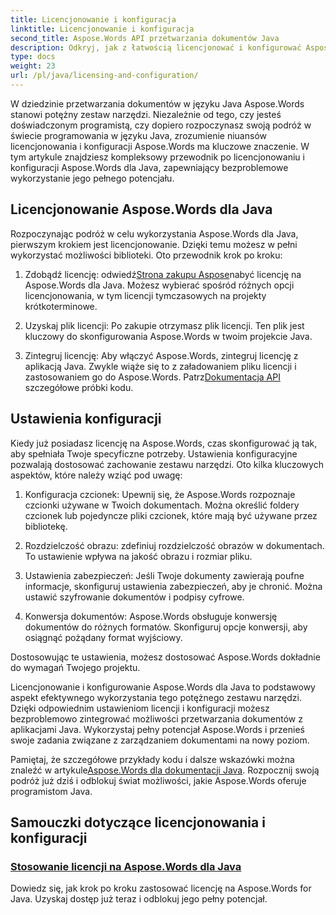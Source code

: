 ```yaml
---
title: Licencjonowanie i konfiguracja
linktitle: Licencjonowanie i konfiguracja
second_title: Aspose.Words API przetwarzania dokumentów Java
description: Odkryj, jak z łatwością licencjonować i konfigurować Aspose.Words dla Java. Zanurz się w zawiłościach konfigurowania tego potężnego zestawu narzędzi do przetwarzania dokumentów w aplikacjach Java.
type: docs
weight: 23
url: /pl/java/licensing-and-configuration/
---
```

W dziedzinie przetwarzania dokumentów w języku Java Aspose.Words stanowi potężny zestaw narzędzi. Niezależnie od tego, czy jesteś doświadczonym programistą, czy dopiero rozpoczynasz swoją podróż w świecie programowania w języku Java, zrozumienie niuansów licencjonowania i konfiguracji Aspose.Words ma kluczowe znaczenie. W tym artykule znajdziesz kompleksowy przewodnik po licencjonowaniu i konfiguracji Aspose.Words dla Java, zapewniający bezproblemowe wykorzystanie jego pełnego potencjału.

## Licencjonowanie Aspose.Words dla Java

Rozpoczynając podróż w celu wykorzystania Aspose.Words dla Java, pierwszym krokiem jest licencjonowanie. Dzięki temu możesz w pełni wykorzystać możliwości biblioteki. Oto przewodnik krok po kroku:

1.  Zdobądź licencję: odwiedź[Strona zakupu Aspose](https://purchase.aspose.com/buy)nabyć licencję na Aspose.Words dla Java. Możesz wybierać spośród różnych opcji licencjonowania, w tym licencji tymczasowych na projekty krótkoterminowe.

2. Uzyskaj plik licencji: Po zakupie otrzymasz plik licencji. Ten plik jest kluczowy do skonfigurowania Aspose.Words w twoim projekcie Java.

3.  Zintegruj licencję: Aby włączyć Aspose.Words, zintegruj licencję z aplikacją Java. Zwykle wiąże się to z załadowaniem pliku licencji i zastosowaniem go do Aspose.Words. Patrz[Dokumentacja API](https://reference.aspose.com/words/java/) szczegółowe próbki kodu.

## Ustawienia konfiguracji

Kiedy już posiadasz licencję na Aspose.Words, czas skonfigurować ją tak, aby spełniała Twoje specyficzne potrzeby. Ustawienia konfiguracyjne pozwalają dostosować zachowanie zestawu narzędzi. Oto kilka kluczowych aspektów, które należy wziąć pod uwagę:

1. Konfiguracja czcionek: Upewnij się, że Aspose.Words rozpoznaje czcionki używane w Twoich dokumentach. Można określić foldery czcionek lub pojedyncze pliki czcionek, które mają być używane przez bibliotekę.

2. Rozdzielczość obrazu: zdefiniuj rozdzielczość obrazów w dokumentach. To ustawienie wpływa na jakość obrazu i rozmiar pliku.

3. Ustawienia zabezpieczeń: Jeśli Twoje dokumenty zawierają poufne informacje, skonfiguruj ustawienia zabezpieczeń, aby je chronić. Można ustawić szyfrowanie dokumentów i podpisy cyfrowe.

4. Konwersja dokumentów: Aspose.Words obsługuje konwersję dokumentów do różnych formatów. Skonfiguruj opcje konwersji, aby osiągnąć pożądany format wyjściowy.

Dostosowując te ustawienia, możesz dostosować Aspose.Words dokładnie do wymagań Twojego projektu.

Licencjonowanie i konfigurowanie Aspose.Words dla Java to podstawowy aspekt efektywnego wykorzystania tego potężnego zestawu narzędzi. Dzięki odpowiednim ustawieniom licencji i konfiguracji możesz bezproblemowo zintegrować możliwości przetwarzania dokumentów z aplikacjami Java. Wykorzystaj pełny potencjał Aspose.Words i przenieś swoje zadania związane z zarządzaniem dokumentami na nowy poziom.

 Pamiętaj, że szczegółowe przykłady kodu i dalsze wskazówki można znaleźć w artykule[Aspose.Words dla dokumentacji Java](https://reference.aspose.com/words/java/). Rozpocznij swoją podróż już dziś i odblokuj świat możliwości, jakie Aspose.Words oferuje programistom Java.

## Samouczki dotyczące licencjonowania i konfiguracji
### [Stosowanie licencji na Aspose.Words dla Java](./applying-licensing/)
Dowiedz się, jak krok po kroku zastosować licencję na Aspose.Words for Java. Uzyskaj dostęp już teraz i odblokuj jego pełny potencjał.